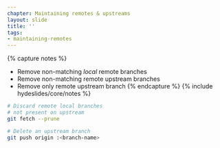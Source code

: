 ```yaml
---
chapter: Maintaining remotes & upstreams
layout: slide
title: ''
tags:
- maintaining-remotes
---
```


{% capture notes %}
* Remove non-matching _local_ remote branches
* Remove non-matching remote upstream branches
* Remove only remote upstream branch
{% endcapture %}
{% include hydeslides/core/notes %}

```bash
# Discard remote local branches
# not present on upstream
git fetch --prune

# Delete an upstream branch
git push origin :<branch-name>
```
